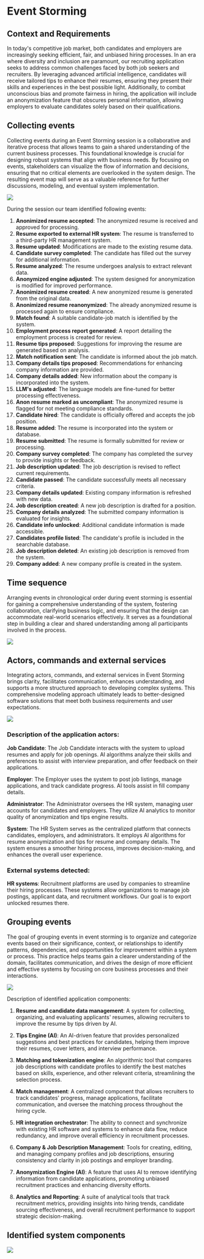 # Event Storming

## Context and Requirements

In today's competitive job market, both candidates and employers are increasingly seeking efficient, fair, and unbiased hiring processes. In an era where diversity and inclusion are paramount, our recruiting application seeks to address common challenges faced by both job seekers and recruiters. By leveraging advanced artificial intelligence, candidates will receive tailored tips to enhance their resumes, ensuring they present their skills and experiences in the best possible light. Additionally, to combat unconscious bias and promote fairness in hiring, the application will include an anonymization feature that obscures personal information, allowing employers to evaluate candidates solely based on their qualifications.

## Collecting events

Collecting events during an Event Storming session is a collaborative and iterative process that allows teams to gain a shared understanding of the current business processes. This foundational knowledge is crucial for designing robust systems that align with business needs. By focusing on events, stakeholders can visualize the flow of information and decisions, ensuring that no critical elements are overlooked in the system design. The resulting event map will serve as a valuable reference for further discussions, modeling, and eventual system implementation.

<img src="images/1.png" />

During the session our team identified following events:


1. **Anonimized resume accepted**: The anonymized resume is received and approved for processing.
2. **Resume exported to external HR system**: The resume is transferred to a third-party HR management system.
3. **Resume updated**: Modifications are made to the existing resume data.
4. **Candidate survey completed**: The candidate has filled out the survey for additional information.
5. **Resume analyzed**: The resume undergoes analysis to extract relevant data.
6. **Anonymized engine adjusted**: The system designed for anonymization is modified for improved performance.
7. **Anonimized resume created**: A new anonymized resume is generated from the original data.
8. **Anonimized resume reanonymized**: The already anonymized resume is processed again to ensure compliance.
9. **Match found**: A suitable candidate-job match is identified by the system.
10. **Employment process report generated**: A report detailing the employment process is created for review.
11. **Resume tips proposed**: Suggestions for improving the resume are generated based on analysis.
12. **Match notification sent**: The candidate is informed about the job match.
13. **Company details tips proposed**: Recommendations for enhancing company information are provided.
14. **Company details added**: New information about the company is incorporated into the system.
15. **LLM's adjusted**: The language models are fine-tuned for better processing effectiveness.
16. **Anon resume marked as uncompliant**: The anonymized resume is flagged for not meeting compliance standards.
17. **Candidate hired**: The candidate is officially offered and accepts the job position.
18. **Resume added**: The resume is incorporated into the system or database.
19. **Resume submitted**: The resume is formally submitted for review or processing.
20. **Company survey completed**: The company has completed the survey to provide insights or feedback.
21. **Job description updated**: The job description is revised to reflect current requirements.
22. **Candidate passed**: The candidate successfully meets all necessary criteria.
23. **Company details updated**: Existing company information is refreshed with new data.
24. **Job description created**: A new job description is drafted for a position.
25. **Company details analyzed**: The submitted company information is evaluated for insights.
26. **Candidate info unlocked**: Additional candidate information is made accessible.
27. **Candidates profile listed**: The candidate's profile is included in the searchable database.
28. **Job description deleted**: An existing job description is removed from the system.
29. **Company added**: A new company profile is created in the system.

## Time sequence

Arranging events in chronological order during event storming is essential for gaining a comprehensive understanding of the system, fostering collaboration, clarifying business logic, and ensuring that the design can accommodate real-world scenarios effectively. It serves as a foundational step in building a clear and shared understanding among all participants involved in the process.

<img src="images/2.png" />

## Actors, commands and external services

Integrating actors, commands, and external services in Event Storming brings clarity, facilitates communication, enhances understanding, and supports a more structured approach to developing complex systems. This comprehensive modeling approach ultimately leads to better-designed software solutions that meet both business requirements and user expectations.

<img src="images/3.png" />

### Description of the application actors:

**Job Candidate**: The Job Candidate interacts with the system to upload resumes and apply for job openings. AI algorithms analyze their skills and preferences to assist with interview preparation, and offer feedback on their applications.

**Employer**: The Employer uses the system to post job listings, manage applications, and track candidate progress. AI tools assist in fill company details.

**Administrator**: The Administrator oversees the HR system, managing user accounts for candidates and employers. They utilize AI analytics to monitor quality of anonymization and tips engine results.

**System**: The HR System serves as the centralized platform that connects candidates, employers, and administrators. It employs AI algorithms for resume anonymization and tips for resume and company details. The system ensures a smoother hiring process, improves decision-making, and enhances the overall user experience.

### External systems detected:

**HR systems**: Recruitment platforms are used by companies to streamline their hiring processes. These systems allow organizations to manage job postings, applicant data, and recruitment workflows. Our goal is to export unlocked resumes there.

## Grouping events

The goal of grouping events in event storming is to organize and categorize events based on their significance, context, or relationships to identify patterns, dependencies, and opportunities for improvement within a system or process. This practice helps teams gain a clearer understanding of the domain, facilitates communication, and drives the design of more efficient and effective systems by focusing on core business processes and their interactions.

<img src="images/4.png" />

Description of identified application components:

1. **Resume and candidate data management**: A system for collecting, organizing, and evaluating applicants' resumes, allowing recruiters to improve the resume by tips driven by AI.

2. **Tips Engine (AI)**: An AI-driven feature that provides personalized suggestions and best practices for candidates, helping them improve their resumes, cover letters, and interview performance.

3. **Matching and tokenization engine**: An algorithmic tool that compares job descriptions with candidate profiles to identify the best matches based on skills, experience, and other relevant criteria, streamlining the selection process.

4. **Match management**: A centralized component that allows recruiters to track candidates' progress, manage applications, facilitate communication, and oversee the matching process throughout the hiring cycle.

5. **HR integration orchestrator**: The ability to connect and synchronize with existing HR software and systems to enhance data flow, reduce redundancy, and improve overall efficiency in recruitment processes.

6. **Company & Job Description Management**: Tools for creating, editing, and managing company profiles and job descriptions, ensuring consistency and clarity in job postings and employer branding.

7. **Anonymization Engine (AI)**: A feature that uses AI to remove identifying information from candidate applications, promoting unbiased recruitment practices and enhancing diversity efforts.

8. **Analytics and Reporting**: A suite of analytical tools that track recruitment metrics, providing insights into hiring trends, candidate sourcing effectiveness, and overall recruitment performance to support strategic decision-making.

## Identified system components

  <img src="images/components.jpg" />



